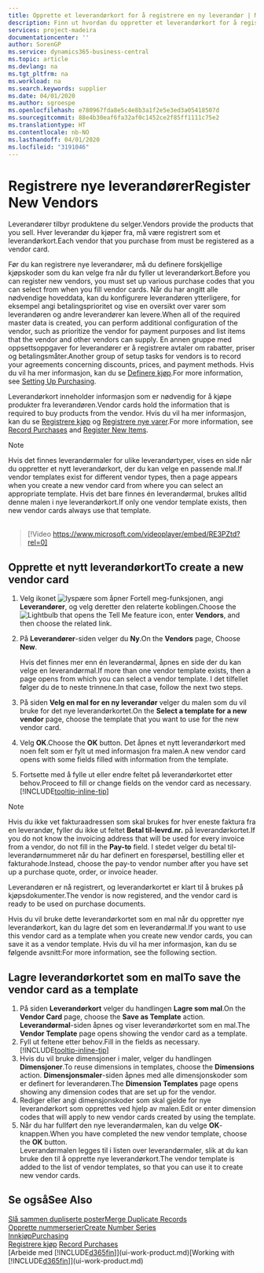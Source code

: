 ```yaml
---
title: Opprette et leverandørkort for å registrere en ny leverandør | Microsoft-dokumentasjon
description: Finn ut hvordan du oppretter et leverandørkort for å registrere en ny leverandør.
services: project-madeira
documentationcenter: ''
author: SorenGP
ms.service: dynamics365-business-central
ms.topic: article
ms.devlang: na
ms.tgt_pltfrm: na
ms.workload: na
ms.search.keywords: supplier
ms.date: 04/01/2020
ms.author: sgroespe
ms.openlocfilehash: e780967fda8e5c4e8b3a1f2e5e3ed3a05418507d
ms.sourcegitcommit: 88e4b30eaf6fa32af0c1452ce2f85ff1111c75e2
ms.translationtype: HT
ms.contentlocale: nb-NO
ms.lasthandoff: 04/01/2020
ms.locfileid: "3191046"
---
```

# <a name="register-new-vendors"></a><span data-ttu-id="73e37-103">Registrere nye leverandører</span><span class="sxs-lookup"><span data-stu-id="73e37-103">Register New Vendors</span></span>
<span data-ttu-id="73e37-104">Leverandører tilbyr produktene du selger.</span><span class="sxs-lookup"><span data-stu-id="73e37-104">Vendors provide the products that you sell.</span></span> <span data-ttu-id="73e37-105">Hver leverandør du kjøper fra, må være registrert som et leverandørkort.</span><span class="sxs-lookup"><span data-stu-id="73e37-105">Each vendor that you purchase from must be registered as a vendor card.</span></span>

<span data-ttu-id="73e37-106">Før du kan registrere nye leverandører, må du definere forskjellige kjøpskoder som du kan velge fra når du fyller ut leverandørkort.</span><span class="sxs-lookup"><span data-stu-id="73e37-106">Before you can register new vendors, you must set up various purchase codes that you can select from when you fill vendor cards.</span></span> <span data-ttu-id="73e37-107">Når du har angitt alle nødvendige hoveddata, kan du konfigurere leverandøren ytterligere, for eksempel angi betalingsprioritet og vise en oversikt over varer som leverandøren og andre leverandører kan levere.</span><span class="sxs-lookup"><span data-stu-id="73e37-107">When all of the required master data is created, you can perform additional configuration of the vendor, such as prioritize the vendor for payment purposes and list items that the vendor and other vendors can supply.</span></span> <span data-ttu-id="73e37-108">En annen gruppe med oppsettsoppgaver for leverandører er å registrere avtaler om rabatter, priser og betalingsmåter.</span><span class="sxs-lookup"><span data-stu-id="73e37-108">Another group of setup tasks for vendors is to record your agreements concerning discounts, prices, and payment methods.</span></span> <span data-ttu-id="73e37-109">Hvis du vil ha mer informasjon, kan du se [Definere kjøp](purchasing-setup-purchasing.md).</span><span class="sxs-lookup"><span data-stu-id="73e37-109">For more information, see [Setting Up Purchasing](purchasing-setup-purchasing.md).</span></span>

<span data-ttu-id="73e37-110">Leverandørkort inneholder informasjon som er nødvendig for å kjøpe produkter fra leverandøren.</span><span class="sxs-lookup"><span data-stu-id="73e37-110">Vendor cards hold the information that is required to buy products from the vendor.</span></span> <span data-ttu-id="73e37-111">Hvis du vil ha mer informasjon, kan du se [Registrere kjøp](purchasing-how-record-purchases.md) og [Registrere nye varer](inventory-how-register-new-items.md).</span><span class="sxs-lookup"><span data-stu-id="73e37-111">For more information, see [Record Purchases](purchasing-how-record-purchases.md) and [Register New Items](inventory-how-register-new-items.md).</span></span>

> [!NOTE]  
>   <span data-ttu-id="73e37-112">Hvis det finnes leverandørmaler for ulike leverandørtyper, vises en side når du oppretter et nytt leverandørkort, der du kan velge en passende mal.</span><span class="sxs-lookup"><span data-stu-id="73e37-112">If vendor templates exist for different vendor types, then a page appears when you create a new vendor card from where you can select an appropriate template.</span></span> <span data-ttu-id="73e37-113">Hvis det bare finnes én leverandørmal, brukes alltid denne malen i nye leverandørkort.</span><span class="sxs-lookup"><span data-stu-id="73e37-113">If only one vendor template exists, then new vendor cards always use that template.</span></span>
<br><br>  

> [!Video https://www.microsoft.com/videoplayer/embed/RE3PZtd?rel=0]

## <a name="to-create-a-new-vendor-card"></a><span data-ttu-id="73e37-114">Opprette et nytt leverandørkort</span><span class="sxs-lookup"><span data-stu-id="73e37-114">To create a new vendor card</span></span>
1. <span data-ttu-id="73e37-115">Velg ikonet ![lyspære som åpner Fortell meg-funksjonen](media/ui-search/search_small.png "Fortell hva du vil gjøre"), angi **Leverandører**, og velg deretter den relaterte koblingen.</span><span class="sxs-lookup"><span data-stu-id="73e37-115">Choose the ![Lightbulb that opens the Tell Me feature](media/ui-search/search_small.png "Tell me what you want to do") icon, enter **Vendors**, and then choose the related link.</span></span>  
2. <span data-ttu-id="73e37-116">På **Leverandører**-siden velger du **Ny**.</span><span class="sxs-lookup"><span data-stu-id="73e37-116">On the **Vendors** page, Choose **New**.</span></span>

    <span data-ttu-id="73e37-117">Hvis det finnes mer enn én leverandørmal, åpnes en side der du kan velge en leverandørmal.</span><span class="sxs-lookup"><span data-stu-id="73e37-117">If more than one vendor template exists, then a page opens from which you can select a vendor template.</span></span> <span data-ttu-id="73e37-118">I det tilfellet følger du de to neste trinnene.</span><span class="sxs-lookup"><span data-stu-id="73e37-118">In that case, follow the next two steps.</span></span>
3. <span data-ttu-id="73e37-119">På siden **Velg en mal for en ny leverandør** velger du malen som du vil bruke for det nye leverandørkortet.</span><span class="sxs-lookup"><span data-stu-id="73e37-119">On the **Select a template for a new vendor** page, choose the template that you want to use for the new vendor card.</span></span>
4. <span data-ttu-id="73e37-120">Velg **OK**.</span><span class="sxs-lookup"><span data-stu-id="73e37-120">Choose the **OK** button.</span></span> <span data-ttu-id="73e37-121">Det åpnes et nytt leverandørkort med noen felt som er fylt ut med informasjon fra malen.</span><span class="sxs-lookup"><span data-stu-id="73e37-121">A new vendor card opens with some fields filled with information from the template.</span></span>
5. <span data-ttu-id="73e37-122">Fortsette med å fylle ut eller endre feltet på leverandørkortet etter behov.</span><span class="sxs-lookup"><span data-stu-id="73e37-122">Proceed to fill or change fields on the vendor card as necessary.</span></span> [!INCLUDE[tooltip-inline-tip](includes/tooltip-inline-tip_md.md)]

> [!NOTE]  
>   <span data-ttu-id="73e37-123">Hvis du ikke vet fakturaadressen som skal brukes for hver eneste faktura fra en leverandør, fyller du ikke ut feltet **Betal til-levrd.nr.** på leverandørkortet.</span><span class="sxs-lookup"><span data-stu-id="73e37-123">If you do not know the invoicing address that will be used for every invoice from a vendor, do not fill in the **Pay-to** field.</span></span> <span data-ttu-id="73e37-124">I stedet velger du betal til-leverandørnummeret når du har definert en forespørsel, bestilling eller et fakturahode.</span><span class="sxs-lookup"><span data-stu-id="73e37-124">Instead, choose the pay-to vendor number after you have set up a purchase quote, order, or invoice header.</span></span>

<span data-ttu-id="73e37-125">Leverandøren er nå registrert, og leverandørkortet er klart til å brukes på kjøpsdokumenter.</span><span class="sxs-lookup"><span data-stu-id="73e37-125">The vendor is now registered, and the vendor card is ready to be used on purchase documents.</span></span>

<span data-ttu-id="73e37-126">Hvis du vil bruke dette leverandørkortet som en mal når du oppretter nye leverandørkort, kan du lagre det som en leverandørmal.</span><span class="sxs-lookup"><span data-stu-id="73e37-126">If you want to use this vendor card as a template when you create new vendor cards, you can save it as a vendor template.</span></span> <span data-ttu-id="73e37-127">Hvis du vil ha mer informasjon, kan du se følgende avsnitt:</span><span class="sxs-lookup"><span data-stu-id="73e37-127">For more information, see the following section.</span></span>

## <a name="to-save-the-vendor-card-as-a-template"></a><span data-ttu-id="73e37-128">Lagre leverandørkortet som en mal</span><span class="sxs-lookup"><span data-stu-id="73e37-128">To save the vendor card as a template</span></span>
1. <span data-ttu-id="73e37-129">På siden **Leverandørkort** velger du handlingen **Lagre som mal**.</span><span class="sxs-lookup"><span data-stu-id="73e37-129">On the **Vendor Card** page, choose the **Save as Template** action.</span></span> <span data-ttu-id="73e37-130">**Leverandørmal**-siden åpnes og viser leverandørkortet som en mal.</span><span class="sxs-lookup"><span data-stu-id="73e37-130">The **Vendor Template** page opens showing the vendor card as a template.</span></span>
2. <span data-ttu-id="73e37-131">Fyll ut feltene etter behov.</span><span class="sxs-lookup"><span data-stu-id="73e37-131">Fill in the fields as necessary.</span></span> [!INCLUDE[tooltip-inline-tip](includes/tooltip-inline-tip_md.md)]
3. <span data-ttu-id="73e37-132">Hvis du vil bruke dimensjoner i maler, velger du handlingen **Dimensjoner**.</span><span class="sxs-lookup"><span data-stu-id="73e37-132">To reuse dimensions in templates, choose the **Dimensions** action.</span></span> <span data-ttu-id="73e37-133">**Dimensjonsmaler**-siden åpnes med alle dimensjonskoder som er definert for leverandøren.</span><span class="sxs-lookup"><span data-stu-id="73e37-133">The **Dimension Templates** page opens showing any dimension codes that are set up for the vendor.</span></span>
4. <span data-ttu-id="73e37-134">Rediger eller angi dimensjonskoder som skal gjelde for nye leverandørkort som opprettes ved hjelp av malen.</span><span class="sxs-lookup"><span data-stu-id="73e37-134">Edit or enter dimension codes that will apply to new vendor cards created by using the template.</span></span>
5. <span data-ttu-id="73e37-135">Når du har fullført den nye leverandørmalen, kan du velge **OK**-knappen.</span><span class="sxs-lookup"><span data-stu-id="73e37-135">When you have completed the new vendor template, choose the **OK** button.</span></span>  
   <span data-ttu-id="73e37-136">Leverandørmalen legges til i listen over leverandørmaler, slik at du kan bruke den til å opprette nye leverandørkort.</span><span class="sxs-lookup"><span data-stu-id="73e37-136">The vendor template is added to the list of vendor templates, so that you can use it to create new vendor cards.</span></span>

## <a name="see-also"></a><span data-ttu-id="73e37-137">Se også</span><span class="sxs-lookup"><span data-stu-id="73e37-137">See Also</span></span>
[<span data-ttu-id="73e37-138">Slå sammen dupliserte poster</span><span class="sxs-lookup"><span data-stu-id="73e37-138">Merge Duplicate Records</span></span>](sales-how-merge-duplicate-records.md)  
[<span data-ttu-id="73e37-139">Opprette nummerserier</span><span class="sxs-lookup"><span data-stu-id="73e37-139">Create Number Series</span></span>](ui-create-number-series.md)  
[<span data-ttu-id="73e37-140">Innkjøp</span><span class="sxs-lookup"><span data-stu-id="73e37-140">Purchasing</span></span>](purchasing-manage-purchasing.md)  
<span data-ttu-id="73e37-141">[Registrere kjøp](purchasing-how-record-purchases.md) </span><span class="sxs-lookup"><span data-stu-id="73e37-141">[Record Purchases](purchasing-how-record-purchases.md) </span></span>  
<span data-ttu-id="73e37-142">[Arbeide med [!INCLUDE[d365fin](includes/d365fin_md.md)]](ui-work-product.md)</span><span class="sxs-lookup"><span data-stu-id="73e37-142">[Working with [!INCLUDE[d365fin](includes/d365fin_md.md)]](ui-work-product.md)</span></span>  
